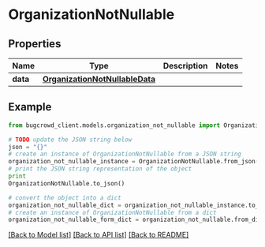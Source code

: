 # OrganizationNotNullable


## Properties

Name | Type | Description | Notes
------------ | ------------- | ------------- | -------------
**data** | [**OrganizationNotNullableData**](OrganizationNotNullableData.md) |  | 

## Example

```python
from bugcrowd_client.models.organization_not_nullable import OrganizationNotNullable

# TODO update the JSON string below
json = "{}"
# create an instance of OrganizationNotNullable from a JSON string
organization_not_nullable_instance = OrganizationNotNullable.from_json(json)
# print the JSON string representation of the object
print
OrganizationNotNullable.to_json()

# convert the object into a dict
organization_not_nullable_dict = organization_not_nullable_instance.to_dict()
# create an instance of OrganizationNotNullable from a dict
organization_not_nullable_form_dict = organization_not_nullable.from_dict(organization_not_nullable_dict)
```
[[Back to Model list]](../README.md#documentation-for-models) [[Back to API list]](../README.md#documentation-for-api-endpoints) [[Back to README]](../README.md)


